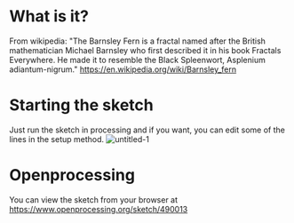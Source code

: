 # What is it?
From wikipedia: "The Barnsley Fern is a fractal named after the British mathematician Michael Barnsley who first described it in his book Fractals Everywhere. He made it to resemble the Black Spleenwort, Asplenium adiantum-nigrum."
https://en.wikipedia.org/wiki/Barnsley_fern

# Starting the sketch
Just run the sketch in processing and if you want, you can edit some of the lines in the setup method.
![untitled-1](https://user-images.githubusercontent.com/10190993/34095110-bfd0c236-e395-11e7-8a6e-324027d2250f.gif)


# Openprocessing
You can view the sketch from your browser at https://www.openprocessing.org/sketch/490013
